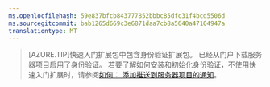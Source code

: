 ```yaml
---
ms.openlocfilehash: 59e837bfcb843777852bbbc85dfc31f4bcd5506d
ms.sourcegitcommit: bab1265d669c3e6871daa7cb8a5640a47104947a
translationtype: MT
---
```


>[AZURE.TIP]快速入门扩展包中包含身份验证扩展包。 已经从门户下载服务器项目启用了身份验证。 若要了解如何安装和初始化身份验证，不使用快速入门扩展时，请参阅[如何︰ 添加推送到服务器项目的通知](../articles/app-service-mobile/app-service-mobile-dotnet-backend-how-to-use-server-sdk.md#how-to-add-authentication-to-a-server-project)。